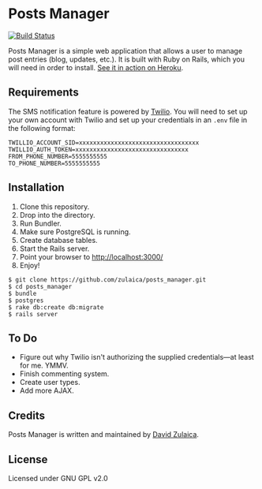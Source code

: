 # Posts Manager
[![Build Status](https://travis-ci.org/zulaica/posts_manager.svg)](https://travis-ci.org/zulaica/posts_manager)

Posts Manager is a simple web application that allows a user to manage post entries (blog, updates, etc.). It is built with Ruby on Rails, which you will need in order to install. [See it in action on Heroku](https://postsmanager.herokuapp.com/).

## Requirements
The SMS notification feature is powered by [Twilio](https://www.twilio.com/). You will need to set up your own account with Twilio and set up your credentials in an `.env` file in the following format:
```
TWILLIO_ACCOUNT_SID=xxxxxxxxxxxxxxxxxxxxxxxxxxxxxxxxxx
TWILLIO_AUTH_TOKEN=xxxxxxxxxxxxxxxxxxxxxxxxxxxxxxxx
FROM_PHONE_NUMBER=5555555555
TO_PHONE_NUMBER=5555555555
```

## Installation
1. Clone this repository.
1. Drop into the directory.
1. Run Bundler.
1. Make sure PostgreSQL is running.
1. Create database tables.
1. Start the Rails server.
1. Point your browser to [http://localhost:3000/](http://localhost:3000/)
1. Enjoy!

```
$ git clone https://github.com/zulaica/posts_manager.git
$ cd posts_manager
$ bundle
$ postgres
$ rake db:create db:migrate
$ rails server
```

## To Do
- Figure out why Twilio isn't authorizing the supplied credentials—at least for me. YMMV.
- Finish commenting system.
- Create user types.
- Add more AJAX.

## Credits
Posts Manager is written and maintained by [David Zulaica](http://zulaica.info).

## License
Licensed under GNU GPL v2.0
